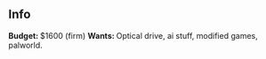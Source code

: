 ## Info 
<b> Budget: </b> $1600 (firm) 
<b> Wants: </b> Optical drive, ai stuff, modified games, palworld. 



